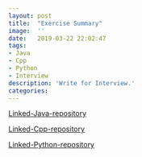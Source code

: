 ```yaml
---
layout:	post
title:	"Exercise Summary"
image:	''
date:	2019-03-22 22:02:47
tags:	
- Java
- Cpp
- Python
- Interview
description: 'Write for Interview.'
categories:
---
```


[Linked-Java-repository](https://github.com/CloudMagician/Java-exercise)

[Linked-Cpp-repository](https://github.com/CloudMagician/Cpp-exercise)

[Linked-Python-repository](https://github.com/CloudMagician/Python-exercise)

